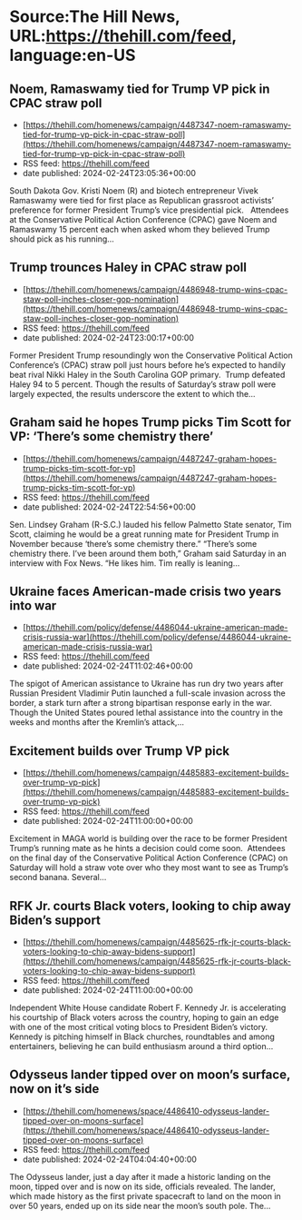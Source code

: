 # Source:The Hill News, URL:https://thehill.com/feed, language:en-US

## Noem, Ramaswamy tied for Trump VP pick in CPAC straw poll
 - [https://thehill.com/homenews/campaign/4487347-noem-ramaswamy-tied-for-trump-vp-pick-in-cpac-straw-poll](https://thehill.com/homenews/campaign/4487347-noem-ramaswamy-tied-for-trump-vp-pick-in-cpac-straw-poll)
 - RSS feed: https://thehill.com/feed
 - date published: 2024-02-24T23:05:36+00:00

South Dakota Gov. Kristi Noem (R) and biotech entrepreneur Vivek Ramaswamy were tied for first place as Republican grassroot activists’ preference for former President Trump’s vice presidential pick. &#160; Attendees at the Conservative Political Action Conference (CPAC) gave Noem and Ramaswamy 15 percent each when asked whom they believed Trump should pick as his running&#8230;

## Trump trounces Haley in CPAC straw poll
 - [https://thehill.com/homenews/campaign/4486948-trump-wins-cpac-staw-poll-inches-closer-gop-nomination](https://thehill.com/homenews/campaign/4486948-trump-wins-cpac-staw-poll-inches-closer-gop-nomination)
 - RSS feed: https://thehill.com/feed
 - date published: 2024-02-24T23:00:17+00:00

Former President Trump resoundingly won the Conservative Political Action Conference’s (CPAC) straw poll just hours before he’s expected to handily beat rival Nikki Haley in the South Carolina GOP primary.  Trump defeated Haley 94 to 5 percent. Though the results of Saturday’s straw poll were largely expected, the results underscore the extent to which the&#8230;

## Graham said he hopes Trump picks Tim Scott for VP: ‘There’s some chemistry there’
 - [https://thehill.com/homenews/campaign/4487247-graham-hopes-trump-picks-tim-scott-for-vp](https://thehill.com/homenews/campaign/4487247-graham-hopes-trump-picks-tim-scott-for-vp)
 - RSS feed: https://thehill.com/feed
 - date published: 2024-02-24T22:54:56+00:00

Sen. Lindsey Graham (R-S.C.) lauded his fellow Palmetto State senator, Tim Scott, claiming he would be a great running mate for President Trump in November because &#8216;there&#8217;s some chemistry there.&#8221; “There’s some chemistry there. I’ve been around them both,” Graham said Saturday in an interview with Fox News. “He likes him. Tim really is leaning&#8230;

## Ukraine faces American-made crisis two years into war
 - [https://thehill.com/policy/defense/4486044-ukraine-american-made-crisis-russia-war](https://thehill.com/policy/defense/4486044-ukraine-american-made-crisis-russia-war)
 - RSS feed: https://thehill.com/feed
 - date published: 2024-02-24T11:02:46+00:00

The spigot of American assistance to Ukraine has run dry two years after Russian President Vladimir Putin launched a full-scale invasion across the border, a stark turn after a strong bipartisan response early in the war.&#160;&#160; Though the United States poured lethal assistance into the country in the weeks and months after the Kremlin’s attack,&#8230;

## Excitement builds over Trump VP pick
 - [https://thehill.com/homenews/campaign/4485883-excitement-builds-over-trump-vp-pick](https://thehill.com/homenews/campaign/4485883-excitement-builds-over-trump-vp-pick)
 - RSS feed: https://thehill.com/feed
 - date published: 2024-02-24T11:00:00+00:00

Excitement in MAGA world is building over the race to be former President Trump’s running mate as he hints a decision could come soon.&#160; Attendees on the final day of the Conservative Political Action Conference (CPAC) on Saturday will hold a straw vote over who they most want to see as Trump&#8217;s second banana. Several&#8230;

## RFK Jr. courts Black voters, looking to chip away Biden’s support
 - [https://thehill.com/homenews/campaign/4485625-rfk-jr-courts-black-voters-looking-to-chip-away-bidens-support](https://thehill.com/homenews/campaign/4485625-rfk-jr-courts-black-voters-looking-to-chip-away-bidens-support)
 - RSS feed: https://thehill.com/feed
 - date published: 2024-02-24T11:00:00+00:00

Independent White House candidate Robert F. Kennedy Jr. is accelerating his courtship of Black voters across the country, hoping to gain an edge with one of the most critical voting blocs to President Biden’s victory. Kennedy is pitching himself in Black churches, roundtables and among entertainers, believing he can build enthusiasm around a third option&#8230;

## Odysseus lander tipped over on moon’s surface, now on it’s side
 - [https://thehill.com/homenews/space/4486410-odysseus-lander-tipped-over-on-moons-surface](https://thehill.com/homenews/space/4486410-odysseus-lander-tipped-over-on-moons-surface)
 - RSS feed: https://thehill.com/feed
 - date published: 2024-02-24T04:04:40+00:00

The Odysseus lander, just a day after it made a historic landing on the moon, tipped over and is now on its side, officials revealed. The lander, which made history as the first private spacecraft to land on the moon in over 50 years, ended up on its side near the moon’s south pole. The&#8230;

